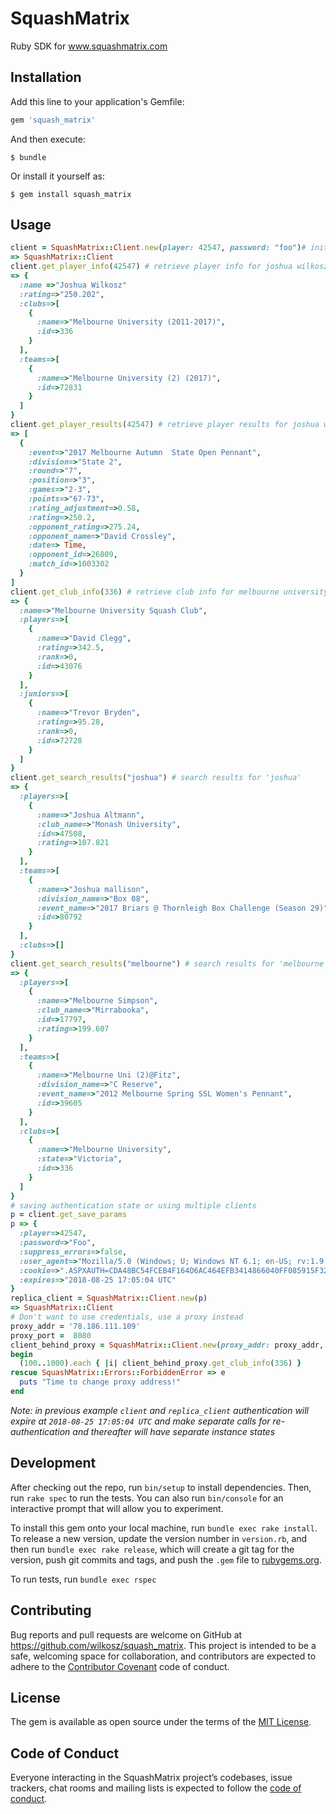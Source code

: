# SquashMatrix

Ruby SDK for www.squashmatrix.com

## Installation

Add this line to your application's Gemfile:

```ruby
gem 'squash_matrix'
```

And then execute:

    $ bundle

Or install it yourself as:

    $ gem install squash_matrix

## Usage

```ruby
client = SquashMatrix::Client.new(player: 42547, password: "foo")# initialize client
=> SquashMatrix::Client
client.get_player_info(42547) # retrieve player info for joshua wilkosz #42547
=> {
  :name =>"Joshua Wilkosz"
  :rating=>"250.202",
  :clubs=>[
    {
      :name=>"Melbourne University (2011-2017)",
      :id=>336
    }
  ],
  :teams=>[
    {
      :name=>"Melbourne University (2) (2017)",
      :id=>72831
    }
  ]
}
client.get_player_results(42547) # retrieve player results for joshua wilkosz #42547
=> [
  {
    :event=>"2017 Melbourne Autumn  State Open Pennant",
    :division=>"State 2",
    :round=>"7",
    :position=>"3",
    :games=>"2-3",
    :points=>"67-73",
    :rating_adjustment=>0.58,
    :rating=>250.2,
    :opponent_rating=>275.24,
    :opponent_name=>"David Crossley",
    :date=> Time,
    :opponent_id=>26809,
    :match_id=>1003302
  }
]
client.get_club_info(336) # retrieve club info for melbourne university #336
=> {
  :name=>"Melbourne University Squash Club",
  :players=>[
    {
      :name=>"David Clegg",
      :rating=>342.5,
      :rank=>0,
      :id=>43076
    }
  ],
  :juniors=>[
    {
      :name=>"Trevor Bryden",
      :rating=>95.28,
      :rank=>0,
      :id=>72728
    }
  ]
}
client.get_search_results("joshua") # search results for 'joshua'
=> {
  :players=>[
    {
      :name=>"Joshua Altmann",
      :club_name=>"Monash University",
      :id=>47508,
      :rating=>107.821
    }
  ],
  :teams=>[
    {
      :name=>"Joshua mallison",
      :division_name=>"Box 08",
      :event_name=>"2017 Briars @ Thornleigh Box Challenge (Season 29)",
      :id=>80792
    }
  ],
  :clubs=>[]
}
client.get_search_results("melbourne") # search results for 'melbourne'
=> {
  :players=>[
    {
      :name=>"Melbourne Simpson",
      :club_name=>"Mirrabooka",
      :id=>17797,
      :rating=>199.607
    }
  ],
  :teams=>[
    {
      :name=>"Melbourne Uni (2)@Fitz",
      :division_name=>"C Reserve",
      :event_name=>"2012 Melbourne Spring SSL Women's Pennant",
      :id=>39605
    }
  ],
  :clubs=>[
    {
      :name=>"Melbourne University",
      :state=>"Victoria",
      :id=>336
    }
  ]
}
# saving authentication state or using multiple clients
p = client.get_save_params
p => {
  :player=>42547,
  :password=>"Foo",
  :suppress_errors=>false,  
  :user_agent=>"Mozilla/5.0 (Windows; U; Windows NT 6.1; en-US; rv:1.9.2.13) Gecko/20101213 Opera/9.80 (Windows NT 6.1; U; zh-tw) Presto/2.7.62 Version/11.01",
  :cookie=>".ASPXAUTH=CDA48BC54FCEB4F164D6AC464EFB3414866040FF085915F32BA18EFD5CF995DC59889B5E2124567CBE1B53DE66D6318E6510C5B884EAB5216457092AC079999C3E63BDDA45C94CCA1CD82E485A30D698BA426F4AA9C94301125966DB5D05FD4D; ASP.NET_SessionId=tx02u3xp51js1s3mgwwxhgq1; GroupId=0",
  :expires=>"2018-08-25 17:05:04 UTC"
}
replica_client = SquashMatrix::Client.new(p)
=> SquashMatrix::Client
# Don't want to use credentials, use a proxy instead
proxy_addr = '78.186.111.109'
proxy_port =  8080
client_behind_proxy = SquashMatrix::Client.new(proxy_addr: proxy_addr, proxy_port: proxy_port, proxy_custom_headers: {'X-Forwarded-For': proxy_addr}) # squash matrix tracks the X-Forwarded-For header, also depending on the proxy service you are using you may need to overwrite header params
begin
  (100..1000).each { |i| client_behind_proxy.get_club_info(336) }
rescue SquashMatrix::Errors::ForbiddenError => e
  puts "Time to change proxy address!"
end
```
*Note: in previous example `client` and `replica_client` authentication will expire at `2018-08-25 17:05:04 UTC` and make separate calls for re-authentication and thereafter will have separate instance states*

## Development

After checking out the repo, run `bin/setup` to install dependencies. Then, run `rake spec` to run the tests. You can also run `bin/console` for an interactive prompt that will allow you to experiment.

To install this gem onto your local machine, run `bundle exec rake install`. To release a new version, update the version number in `version.rb`, and then run `bundle exec rake release`, which will create a git tag for the version, push git commits and tags, and push the `.gem` file to [rubygems.org](https://rubygems.org).

To run tests, run `bundle exec rspec`

## Contributing

Bug reports and pull requests are welcome on GitHub at <https://github.com/wilkosz/squash_matrix>. This project is intended to be a safe, welcoming space for collaboration, and contributors are expected to adhere to the [Contributor Covenant](http://contributor-covenant.org) code of conduct.

## License

The gem is available as open source under the terms of the [MIT License](https://opensource.org/licenses/MIT).

## Code of Conduct

Everyone interacting in the SquashMatrix project’s codebases, issue trackers, chat rooms and mailing lists is expected to follow the [code of conduct](https://github.com/wilkosz/squash_matrix/blob/master/CODE_OF_CONDUCT.md).
